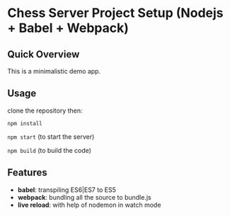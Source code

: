 # Chess Server Project Setup (Nodejs + Babel + Webpack)

## Quick Overview

This is a minimalistic demo app. 


## Usage

clone the repository then:

`npm install`

`npm start` (to start the server)

`npm build` (to build the code)

## Features

- **babel**: transpiling ES6|ES7 to ES5
- **webpack**: bundling all the source to bundle.js
- **live reload**: with help of nodemon in watch mode




